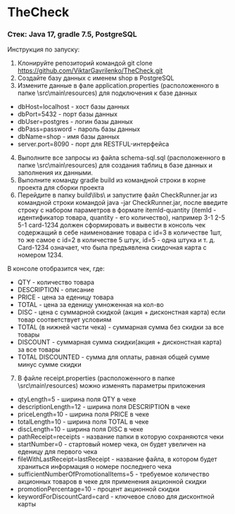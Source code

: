 # TheCheck

### Стек: Java 17, gradle 7.5, PostgreSQL<br/>

Инструкция по запуску:

1. Клонируйте репозиторий командой
   git clone https://github.com/ViktarGavrilenko/TheCheck.git
2. Создайте базу данных с именем shop в PostgreSQL
3. Измените данные в фале application.properties (расположенного в папке \src\main\resources) для
   подключения к базе данных

- dbHost=localhost - хост базы данных
- dbPort=5432 - порт базы данных
- dbUser=postgres - логин базы данных
- dbPass=password - пароль базы данных
- dbName=shop - имя базы данных
- server.port=8090 - порт для RESTFUL-интерфейса

4. Выполните все запросы из файла schema-sql.sql (расположенного в папке \src\main\resources)
   для создания таблиц в базе данных и заполнения их данными.
5. Выполните команду gradle build из командной строки в корне проекта для сборки проекта
6. Перейдите в папку build\libs\ и запустите файл CheckRunner.jar из командной строки командой
   java -jar CheckRunner.jar, после введите строку с набором параметров в формате itemId-quantity (itemId -
   идентификатор товара, quantity - его количество), например 3-1 2-5 5-1 card-1234 должен сформировать и
   вывести в консоль чек содержащий в себе наименование товара с id=3 в количестве 1шт, то же самое с id=2
   в количестве 5 штук, id=5 - одна штука и т. д. Card-1234 означает, что была предъявлена скидочная карта с номером
   1234.

В консоле отобразится чек, где:

- QTY - количество товара
- DESCRIPTION - описание
- PRICE - цена за еденицу товара
- TOTAL - цена за еденицу умноженная на кол-во
- DISC - цена с суммарной скидкой (акция + дисконстная карта) если товар соответствует условиям
- TOTAL (в нижней части чека) - суммарная сумма без скидки за все товары
- DISCOUNT - суммарная сумма скидки(акция + дисконстная карта) за все товары
- TOTAL DISCOUNTED - сумма для оплаты, равная общей сумме минус сумме скидки

7. В файле receipt.properties (расположенного в папке \src\main\resources) можно изменять параметры приложения

- qtyLength=5 - ширина поля QTY в чеке
- descriptionLength=12 - ширина поля DESCRIPTION в чеке
- priceLength=10 - ширина поля PRICE в чеке
- totalLength=10 - ширина поля TOTAL в чеке
- discLength=10 - ширина поля DISC в чеке
- pathReceipt=receipts - название папки в которую сохраняются чеки
- startNumber=0 - стартовый номер чека, он будет увеличен на еденицу для первого чека
- fileWithLastReceipt=lastReceipt - название файла, в котором будет храниться информация о номере последнего чека
- sufficientNumberOfPromotionalItems=5 - требуемое количество акционных товаров в чеке для применения акционной скидки
- promotionPercentage=10 - процент акционной скидки
- keywordForDiscountCard=card - ключевое слово для дисконтной карты




